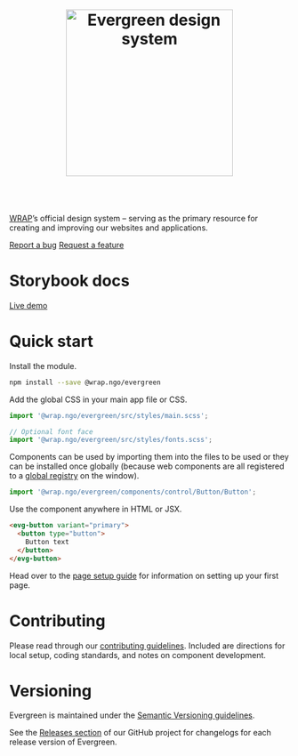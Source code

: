 <h1 align="center">
  <img width="300" src="https://evergreen.wrap.ngo/logo.png" alt="Evergreen design system">
</h1>
<br />
<br />

[WRAP](https://www.wrap.ngo/)’s official design system – serving as the primary resource for creating and improving our websites and applications.

[Report a bug](https://github.com/wrap-org/evergreen/issues/new?labels=bug&template=bug_report.md&title=Screen%20Reader%20Only+bug+report)
[Request a feature](https://github.com/wrap-org/evergreen/issues/new?labels=enhancement&template=feature_request.md&title=Screen%20Reader%20Only+new+feature)

# Storybook docs

[Live demo](https://evergreen.wrap.ngo)

# Quick start

Install the module.

```bash
npm install --save @wrap.ngo/evergreen
```

Add the global CSS in your main app file or CSS.

```js
import '@wrap.ngo/evergreen/src/styles/main.scss';

// Optional font face
import '@wrap.ngo/evergreen/src/styles/fonts.scss';
```

Components can be used by importing them into the files to be used or they can be installed once globally (because web components are all registered to a [global registry](https://developer.mozilla.org/en-US/docs/Web/API/CustomElementRegistry) on the window).

```js
import '@wrap.ngo/evergreen/components/control/Button/Button';
```

Use the component anywhere in HTML or JSX.

```html
<evg-button variant="primary">
  <button type="button">
    Button text
  </button>
</evg-button>
```

Head over to the [page setup guide](https://evergreen.wrap.ngo/?path=/docs/guides-page-setup--docs) for information on setting up your first page.

# Contributing

Please read through our [contributing guidelines](./CONTRIBUTING.md). Included are directions for local setup, coding standards, and notes on component development.

# Versioning

Evergreen is maintained under the [Semantic Versioning guidelines](https://semver.org/).

See the [Releases section](https://github.com/wrap-org/evergreen/releases) of our GitHub project for changelogs for each release version of Evergreen.
